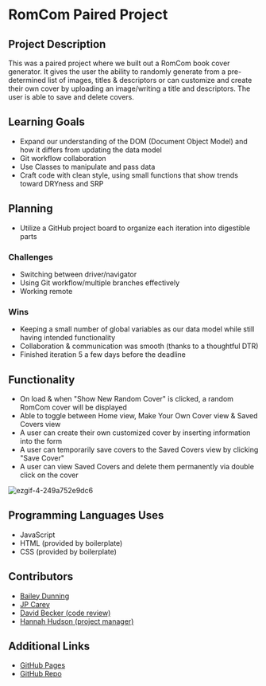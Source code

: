 # RomCom Paired Project

## Project Description
This was a paired project where we built out a RomCom book cover generator. It gives the user the ability to randomly generate from a pre-determined list of images, titles & descriptors or can customize and create their own cover by uploading an image/writing a title and descriptors. The user is able to save and delete covers.

## Learning Goals
* Expand our understanding of the DOM (Document Object Model) and how it differs from updating the data model
* Git workflow collaboration
* Use Classes to manipulate and pass data
* Craft code with clean style, using small functions that show trends toward DRYness and SRP

## Planning
* Utilize a GitHub project board to organize each iteration into digestible parts

### Challenges
* Switching between driver/navigator
* Using Git workflow/multiple branches effectively
* Working remote

### Wins
* Keeping a small number of global variables as our data model while still having intended functionality
* Collaboration & communication was smooth (thanks to a thoughtful DTR)
* Finished iteration 5 a few days before the deadline

## Functionality
* On load & when "Show New Random Cover" is clicked, a random RomCom cover will be displayed
* Able to toggle between Home view, Make Your Own Cover view & Saved Covers view
* A user can create their own customized cover by inserting information into the form
* A user can temporarily save covers to the Saved Covers view by clicking "Save Cover"
* A user can view Saved Covers and delete them permanently via double click on the cover

![ezgif-4-249a752e9dc6](https://user-images.githubusercontent.com/67710155/91666216-47573100-eab8-11ea-82b4-177b437f7dca.gif)

## Programming Languages Uses
* JavaScript
* HTML (provided by boilerplate)
* CSS (provided by boilerplate)

## Contributors
* [Bailey Dunning](https://github.com/baileydunning)
* [JP Carey](https://github.com/jaypeasee)
* [David Becker (code review)](https://github.com/davidbecker6081)
* [Hannah Hudson (project manager)](https://github.com/hannahhch)

## Additional Links
* [GitHub Pages](https://baileydunning.github.io/romcom/)
* [GitHub Repo](https://github.com/baileydunning/romcom)
